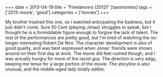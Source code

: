 +++
date = 2013-04-19
title = "Freelancers (2012)"
[taxonomies]
tags = ['2013-movie', 'good']
categories = ['movies']
+++

My brother trashed this one, so I watched anticipating the badness, but
it just didn't come. Sure 50 Cent (playing Jonas) struggles to speak,
but I thought he is a formiddable figure enough to forgive the lack of
talent. The rest of the performances are pretty good, but I'm tired of
watching the no-longer-interesting Robert De Niro. The character
development is also of good quality, and was best expressed when Jonas'
friends were shown around on their first day at work. The movie did feel
rushed though, and I was actually hungry for more of the racist guy. The
direction is very edgy, keeping me tense for a large portion of the
movie. The storyline is also unusual, and the middle-aged lady totally
edible.
